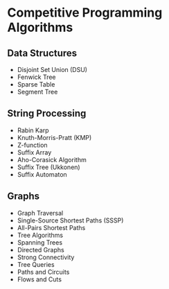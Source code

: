 # Competitive Programming Algorithms
## Data Structures
- Disjoint Set Union (DSU)
- Fenwick Tree
- Sparse Table
- Segment Tree

## String Processing *<IN-PROGRESS>*
- Rabin Karp *<TO-DO>*
- Knuth-Morris-Pratt (KMP)
- Z-function
- Suffix Array *<TO-DO>*
- Aho-Corasick Algorithm
- Suffix Tree (Ukkonen) *<TO-DO>*
- Suffix Automaton *<TO-DO>*

## Graphs *<IN-PROGRESS>*
- Graph Traversal
- Single-Source Shortest Paths (SSSP)
- All-Pairs Shortest Paths
- Tree Algorithms *<TO-DO>*
- Spanning Trees *<TO-DO>*
- Directed Graphs *<TO-DO>*
- Strong Connectivity *<TO-DO>*
- Tree Queries *<TO-DO>*
- Paths and Circuits *<TO-DO>*
- Flows and Cuts *<TO-DO>*
